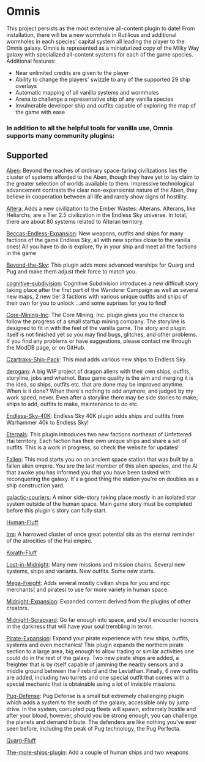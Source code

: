 # Omnis
This project persists as the most extensive all-content plugin to date! From installation, there will be a new wormhole in Rutilicus and additional wormholes in each species' capital system all leading the player to the Omnis galaxy. Omnis is represented as a miniaturized copy of the Milky Way galaxy with specialized all-content systems for each of the game species.
Additional features:
- Near unlimited credits are given to the player
- Ability to change the players' swizzle to any of the supported 29 ship overlays
- Automatic mapping of all vanilla systems and wormholes
- Arena to challenge a representative ship of any vanilla species
- Invulnerable developer ship and outfits capable of exploring the map of the game with ease

### In addition to all the helpful tools for vanilla use, Omnis supports many community plugins:
## Supported

[Aben](https://github.com/Adde-Endless-Sky-Mods/Aben):
Beyond the reaches of ordinary space-faring civilizations lies the cluster of systems afforded to the Aben, though they have yet to lay claim to the greater selection of worlds available to them. Impressive technological advancement contrasts the clear non-expansionist nature of the Aben, they believe in cooperation between all life and rarely show signs of hostility.

[Altera](https://github.com/EricD112/Altera):
Adds a new civilization to the Ember Wastes: Alterans. Alterans, like Heliarchs, are a Tier 2.5 civilization in the Endless Sky universe. In total, there are about 80 systems related to Alteran territory.

[Beccas-Endless-Expansion](https://github.com/beccabunny/Beccas-Endless-Expansion):
New weapons, outfits and ships for many factions of the game Endless Sky, all with new sprites close to the vanilla ones! All you have to do is explore, fly in your ship and meet all the factions in the game

[Beyond-the-Sky](https://github.com/1010todd/Beyond-the-Sky):
This plugin adds more advanced warships for Quarg and Pug and make them adjust their force to match you.

[cognitive-subdivision](https://github.com/professorlust/cognitive-subdivision):
Cognitive Subdivision introduces a new difficult story taking place after the first part of the Wanderer Campaign
as well as several new maps, 2 new tier 3 factions with various unique outfits and ships of their own for you to unlock
...and some suprises for you to find!

[Core-Mining-Inc](https://github.com/DJF113/Core-Mining-Inc):
The Core Mining, Inc. plugin gives you the chance to follow the progress of a small startup mining company. The storyline is designed to fit in with the feel of the vanilla game. The story and plugin itself is not finished yet so you may find bugs, glitches, and other problems. If you find any problems or have suggestions, please contact me through the ModDB page, or on GitHub.

[Czartraks-Ship-Pack](https://github.com/czartrak/Czartraks-Ship-Pack):
This mod adds various new ships to Endless Sky.

[derogam](https://github.com/Lorantine/derogam):
A big WIP project of dragon aliens with their own ships, outfits, storyline, jobs and whatnot. Base game quality is the aim and merging it is the idea, so ships, outfits etc. that are done may be improved anytime. When is it done? When there's nothing to add anymore, and judged by my work speed, never. Even after a storyline there may be side stories to make, ships to add, outfits to make, maintenance to do etc.

[Endless-Sky-40K](https://github.com/1010todd/Endless-Sky-40K):
Endless Sky 40K plugin adds ships and outfits from Warhammer 40k to Endless Sky!

[Eternals](https://github.com/comnom/Eternals):
This plugin introduces two new factions northeast of Unfettered Hai territory. Each faction has their own unique ships and share a set of outfits. This is a work in progress, so check the website for updates!

[Fallen](https://www.moddb.com/mods/galactic-conquest):
This mod starts you on an ancient space station that was built by a fallen alien empire. You are the last member of this alien species, and the AI that awoke you has informed you that you have been tasked with reconquering the galaxy. It's a good thing the station you're on doubles as a ship construction yard.

[galactic-couriers](https://github.com/Derekcz/galactic-couriers):
A minor side-story taking place mostly in an isolated star system outside of the human space.
Main game story must be completed before this plugin's story can fully start.

[Human-Fluff](https://github.com/Adde-Endless-Sky-Mods/Human-Fluff)

[Irm](https://github.com/Adde-Endless-Sky-Mods/Irm):
A harrowed cluster of once great potential sits as the eternal reminder of the atrocities of the Hai empire.

[Korath-Fluff](https://github.com/Adde-Endless-Sky-Mods/Korath-Fluff)

[Lost-in-Midnight](https://github.com/MidnightPlugins/Lost-in-Midnight):
Many new missions and mission chains. Several new systems, ships and variants. New outfits. Some new starts.

[Mega-Freight](https://github.com/1010todd/Mega-Freight):
Adds several mostly civilian ships for you and npc merchants( and pirates) to use for more variety in human space.

[Midnight-Expansion](https://github.com/MidnightPlugins/Midnight-Expansion):
Expanded content derived from the plugins of other creators.

[Midnight-Scrapyard](https://github.com/MidnightPlugins/Midnight-Scrapyard):
Go far enough into space, and you'll encounter horrors in the darkness that will have your soul trembling in terror.

[Pirate-Expansion](https://github.com/beccabunny/Pirate-Expansion):
Expand your pirate experience with new ships, outfits, systems and even mechanics! This plugin expands the northern pirate section to a large area, big enough to allow trading or similar activities one could do in the rest of the galaxy. Two new pirate ships are added, a freighter that is by itself capable of jamming the nearby sensors and a middle ground between the Firebird and the Leviathan. Finally, 6 new outfits are added, including two turrets and one special outfit that comes with a special mechanic that is obtainable using a lot of invisible missions.

[Pug-Defense](https://github.com/Wyrdean/Pug-Defense):
Pug Defense is a small but extremely challenging plugin which adds a system to the south of the galaxy, accessible only by jump drive. In the system, corrupted pug fleets will spawn, extremely hostile and after your blood, however, should you be strong enough, you can challenge the planets and demand tribute. The defenders are like nothing you've ever seen before, including the peak of Pug technology, the Pug Perfecta.

[Quarg-Fluff](https://github.com/Adde-Endless-Sky-Mods/Quarg-Fluff)

[The-more-ships-plugin](https://github.com/loiseeer/The-more-ships-plugin):
Add a couple of human ships and two weapons
